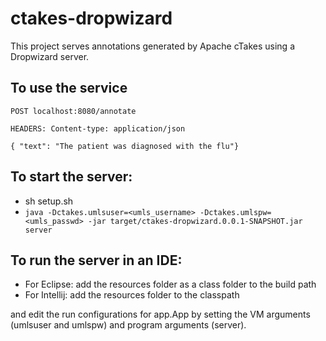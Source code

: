# ctakes-dropwizard

This project serves annotations generated by Apache cTakes using a Dropwizard server. 

## To use the service

```POST localhost:8080/annotate```

```HEADERS: Content-type: application/json```


```{ "text": "The patient was diagnosed with the flu"}```

## To start the server:

* sh setup.sh
* ```java -Dctakes.umlsuser=<umls_username> -Dctakes.umlspw=<umls_passwd> -jar target/ctakes-dropwizard.0.0.1-SNAPSHOT.jar server```


## To run the server in an IDE:

* For Eclipse: add the resources folder as a class folder to the build path
* For Intellij: add the resources folder to the classpath

and edit the run configurations for app.App by setting the VM arguments (umlsuser and umlspw) and program arguments (server).

